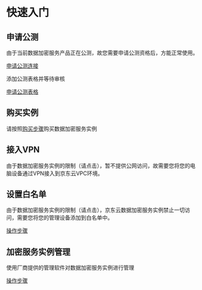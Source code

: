 # 快速入门

## 申请公测

由于当前数据加密服务产品正在公测，故您需要申请公测资格后，方能正常使用。

[申请公测连接](https://www.jdcloud.com/cn/public/testApply/cloudhsm)

添加公测表格并等待审核

[申请公测表格](/image/CloudHSM/GettingStart/申请公测表格.png)

## 购买实例

请按照[购买步骤](../Pricing/Purchase-Process.md)购买数据加密服务实例

## 接入VPN

由于数据加密服务实例的限制（请点击），暂不提供公网访问，故需要您将您的电脑设备通过VPN接入到京东云VPC环境。

## 设置白名单

由于数据加密服务实例的限制（请点击），京东云数据加密服务实例禁止一切访问，需要您将您的管理设备添加到白名单中。

[操作步骤]()

## 加密服务实例管理

使用厂商提供的管理软件对数据加密服务实例进行管理

[操作步骤]()
